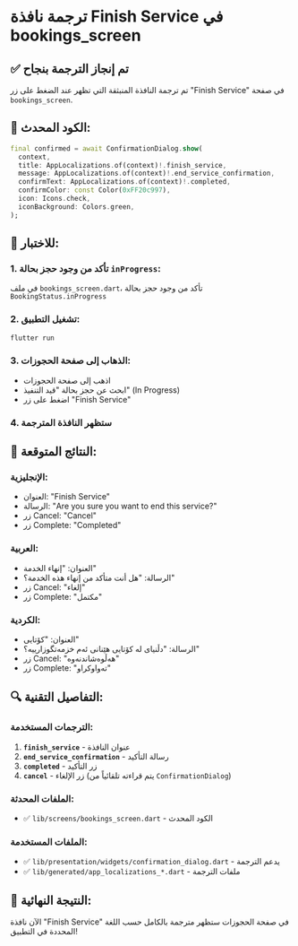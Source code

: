 # ترجمة نافذة Finish Service في bookings_screen

## ✅ تم إنجاز الترجمة بنجاح

تم ترجمة النافذة المنبثقة التي تظهر عند الضغط على زر "Finish Service" في صفحة `bookings_screen`.

## 🔧 الكود المحدث:

```dart
final confirmed = await ConfirmationDialog.show(
  context,
  title: AppLocalizations.of(context)!.finish_service,
  message: AppLocalizations.of(context)!.end_service_confirmation,
  confirmText: AppLocalizations.of(context)!.completed,
  confirmColor: const Color(0xFF20c997),
  icon: Icons.check,
  iconBackground: Colors.green,
);
```

## 🧪 للاختبار:

### 1. **تأكد من وجود حجز بحالة `inProgress`:**
في ملف `bookings_screen.dart`، تأكد من وجود حجز بحالة `BookingStatus.inProgress`

### 2. **تشغيل التطبيق:**
```bash
flutter run
```

### 3. **الذهاب إلى صفحة الحجوزات:**
- اذهب إلى صفحة الحجوزات
- ابحث عن حجز بحالة "قيد التنفيذ" (In Progress)
- اضغط على زر "Finish Service"

### 4. **ستظهر النافذة المترجمة**

## 📱 النتائج المتوقعة:

### الإنجليزية:
- العنوان: "Finish Service"
- الرسالة: "Are you sure you want to end this service?"
- زر Cancel: "Cancel"
- زر Complete: "Completed"

### العربية:
- العنوان: "إنهاء الخدمة"
- الرسالة: "هل أنت متأكد من إنهاء هذه الخدمة؟"
- زر Cancel: "إلغاء"
- زر Complete: "مكتمل"

### الكردية:
- العنوان: "کۆتایی"
- الرسالة: "دڵنیای لە کۆتایی هێنانی ئەم خزمەتگوزارییە؟"
- زر Cancel: "هەڵوەشاندنەوە"
- زر Complete: "تەواوکراو"

## 🔍 التفاصيل التقنية:

### الترجمات المستخدمة:
1. **`finish_service`** - عنوان النافذة
2. **`end_service_confirmation`** - رسالة التأكيد
3. **`completed`** - زر التأكيد
4. **`cancel`** - زر الإلغاء (يتم قراءته تلقائياً من `ConfirmationDialog`)

### الملفات المحدثة:
- ✅ `lib/screens/bookings_screen.dart` - الكود المحدث

### الملفات المستخدمة:
- ✅ `lib/presentation/widgets/confirmation_dialog.dart` - يدعم الترجمة
- ✅ `lib/generated/app_localizations_*.dart` - ملفات الترجمة

## 🎉 النتيجة النهائية:

الآن نافذة "Finish Service" في صفحة الحجوزات ستظهر مترجمة بالكامل حسب اللغة المحددة في التطبيق!




